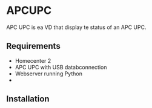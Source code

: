 # APCUPC
APC UPC is ea VD that display te status of an APC UPC.

## Requirements
- Homecenter 2
- APC UPC with USB databconnection
- Webserver running Python
- 

## Installation

